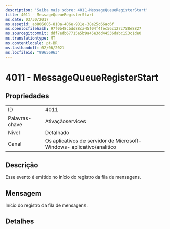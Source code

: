 ```yaml
---
description: 'Saiba mais sobre: 4011-MessageQueueRegisterStart'
title: 4011 - MessageQueueRegisterStart
ms.date: 03/30/2017
ms.assetid: ab806605-810a-406e-981e-38e25c66ac6f
ms.openlocfilehash: 97f0b48cbdd88ca45f04f4fec56c127c758e8827
ms.sourcegitcommit: ddf7edb67715a5b9a45e3dd44536dabc153c1de0
ms.translationtype: MT
ms.contentlocale: pt-BR
ms.lasthandoff: 02/06/2021
ms.locfileid: "99656963"
---
```

# <a name="4011---messagequeueregisterstart"></a>4011 - MessageQueueRegisterStart

## <a name="properties"></a>Propriedades  
  
|||  
|-|-|  
|ID|4011|  
|Palavras-chave|Ativaçãoservices|  
|Nível|Detalhado|  
|Canal|Os aplicativos de servidor de Microsoft-Windows- aplicativo/analítico|  
  
## <a name="description"></a>Descrição  

 Esse evento é emitido no início do registro da fila de mensagens.  
  
## <a name="message"></a>Mensagem  

 Início do registro da fila de mensagens.  
  
## <a name="details"></a>Detalhes
